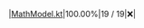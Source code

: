 |[MathModel.kt](https://github.com/oppia/oppia-android/tree/develop/utility/src/main/java/org/oppia/android/util/parser/math/MathModel.kt)|100.00%|19 / 19|:x:|
